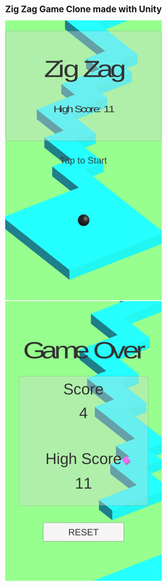 # Zig Zag Game Clone made with Unity

![alt text](/screenshots/ss-start.png "Start")
![alt text](/screenshots/ss-gameover.png "Game Over")
